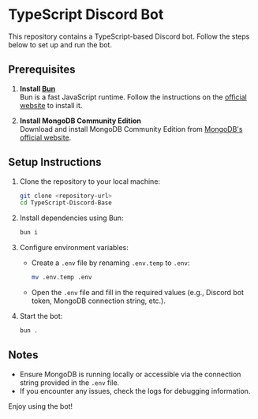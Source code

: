 # TypeScript Discord Bot

This repository contains a TypeScript-based Discord bot. Follow the steps below to set up and run the bot.

## Prerequisites

1. **Install [Bun](https://bun.sh)**  
    Bun is a fast JavaScript runtime. Follow the instructions on the [official website](https://bun.sh) to install it.

2. **Install MongoDB Community Edition**  
    Download and install MongoDB Community Edition from [MongoDB's official website](https://www.mongodb.com/try/download/community).

## Setup Instructions

1. Clone the repository to your local machine:
    ```bash
    git clone <repository-url>
    cd TypeScript-Discord-Base
    ```

2. Install dependencies using Bun:
    ```bash
    bun i
    ```

3. Configure environment variables:
    - Create a `.env` file by renaming `.env.temp` to `.env`:
      ```bash
      mv .env.temp .env
      ```
    - Open the `.env` file and fill in the required values (e.g., Discord bot token, MongoDB connection string, etc.).

4. Start the bot:
    ```bash
    bun .
    ```

## Notes

- Ensure MongoDB is running locally or accessible via the connection string provided in the `.env` file.
- If you encounter any issues, check the logs for debugging information.

Enjoy using the bot!
